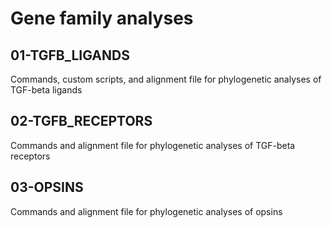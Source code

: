 # Gene family analyses

## 01-TGFB_LIGANDS
Commands, custom scripts, and alignment file for phylogenetic analyses of TGF-beta ligands

## 02-TGFB_RECEPTORS
Commands and alignment file for phylogenetic analyses of TGF-beta receptors

## 03-OPSINS
Commands and alignment file for phylogenetic analyses of opsins
